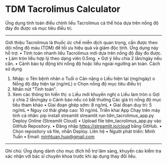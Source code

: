 # TDM Tacrolimus Calculator
Ứng dụng tính toán điều chỉnh liều Tacrolimus cá thể hóa dựa trên nồng độ đáy đo được và mục tiêu điều trị.
________________________________________
Giới thiệu
Tacrolimus là thuốc ức chế miễn dịch quan trọng, cần được theo dõi nồng độ máu (TDM) để tối ưu hiệu quả và giảm độc tính. Ứng dụng này hỗ trợ:
•	Tính toán nhanh liều Tacrolimus mới dựa trên nồng độ đáy đo được.
•	Làm tròn liều hợp lý theo dạng viên 0.5mg.
•	Gợi ý liều chia 2 lần/ngày nếu cần.
•	Cảnh báo tự động khi nồng độ hoặc liều ngoài ngưỡng an toàn.
Cách sử dụng
1.	Nhập:
o	Tên bệnh nhân
o	Tuổi
o	Cân nặng
o	Liều hiện tại (mg/ngày)
o	Nồng độ đáy hiện tại (ng/mL)
o	Chọn nồng độ mục tiêu điều trị
2.	Nhấn nút "Tính toán".
3.	Xem các thông tin hiển thị:
o	Liều mới khuyến nghị
o	Liều làm tròn
o	Gợi ý chia 2 lần/ngày
o	Cảnh báo nếu có bất thường
Các giá trị nồng độ mục tiêu tham khảo
•	Giai đoạn ghép sớm: 8 ng/mL
•	Giai đoạn duy trì: 5 ng/mL
•	Nguy cơ thải ghép cao: 10 ng/mL
Triển khai App
Chạy trên máy tính cá nhân:
pip install streamlit
streamlit run tdm_tacrolimus_app.py
Deploy Online (Streamlit Cloud)
•	Upload file tdm_tacrolimus_app.py vào GitHub Repository.
•	Đăng nhập https://streamlit.io/cloud bằng GitHub.
•	Chọn repository và file, nhấn Deploy.
Liên hệ
•	Người phát triển: Minh Tuấn
•	Email: minhtuan.hup@gmail.com
________________________________________
Ghi chú: Ứng dụng dành cho mục đích hỗ trợ lâm sàng, khuyến cáo kiểm tra xác nhận với bác sĩ chuyên khoa trước khi áp dụng thay đổi liều.

